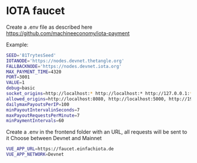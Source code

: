 # IOTA faucet

Create a .env file as described here https://github.com/machineeconomy/iota-payment

Example:

```bash
SEED='81TrytesSeed'
IOTANODE='https://nodes.devnet.thetangle.org'
FALLBACKNODE='https://nodes.devnet.iota.org'
MAX_PAYMENT_TIME=4320
PORT=3001
VALUE=1
debug=basic
socket_origins=http://localhost:* http://localhost:* http://127.0.0.1:* http://192.168.178.22:* http://192.168.178.22:* https://faucet.einfachiota.de:*
allowed_origins=http://localhost:8080, http://localhost:5000, http://192.168.178.22:5000, http://192.168.178.22:8080, https://faucet.einfachiota.de
dailymaxPayoutsPerIP=100
minPayoutIntervalinSeconds=7
maxPayoutRequestsPerMinute=7
minPaymentIntervals=60
```

Create a .env in the frontend folder with an URL, all requests will be sent to it
Choose between Devnet and Mainnet

```bash
VUE_APP_URL=https://faucet.einfachiota.de
VUE_APP_NETWORK=Devnet
```

